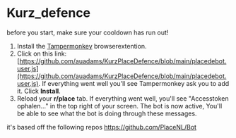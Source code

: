 # Kurz_defence

before you start, make sure your cooldown has run out!

1. Install the [Tampermonkey](https://www.tampermonkey.net/) browserextention.
2. Click on this link: [https://github.com/auadams/KurzPlaceDefence/blob/main/placedebot.user.js](https://github.com/auadams/KurzPlaceDefence/blob/main/placedebot.user.js). If everything went well you'll see Tampermonkey ask you to add it. Click **Install**.
3. Reload your **r/place** tab. If everything went well, you'll see "Accesstoken ophalen..." in the top right of your screen. The bot is now active, You'll be able to see what the bot is doing through these messages.


it's based off the following repos
https://github.com/PlaceNL/Bot

